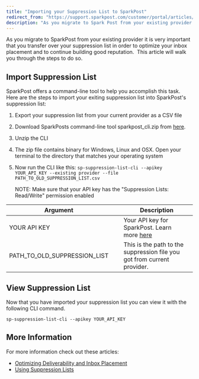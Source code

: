 ```yaml
---
title: "Importing your Suppression List to SparkPost"
redirect_from: "https://support.sparkpost.com/customer/portal/articles/2404386-importing-your-suppression-list-to-sparkpost"
description: "As you migrate to Spark Post from your existing provider it is very important that you transfer over your suppression list in order to optimize your inbox placement and to continue building good reputation This article will walk you through the steps to do so Import Suppression List Spark Post..."
---
```


As you migrate to SparkPost from your existing provider it is very important that you transfer over your suppression list in order to optimize your inbox placement and to continue building good reputation.  This article will walk you through the steps to do so.

## Import Suppression List

SparkPost offers a command-line tool to help you accomplish this task. Here are the steps to import your exiting suppression list into SparkPost's suppression list:

1. Export your suppression list from your current provider as a CSV file
1. Download SparkPosts command-line tool sparkpost_cli.zip from [here](https://github.com/SparkPost/sparkpost-cli/releases).
1. Unzip the CLI
1. The zip file contains binary for Windows, Linux and OSX. Open your terminal to the directory that matches your operating system
1. Now run the CLI like this:
    `sp-suppression-list-cli --apikey YOUR_API_KEY --existing provider --file PATH_TO_OLD_SUPPRESSION_LIST.csv`

    NOTE: Make sure that your API key has the "Suppression Lists: Read/Write" permission enabled

| Argument |    | Description |
| --- | --- | --- |
| YOUR API KEY |    | Your API key for SparkPost. Learn more [here](https://support.sparkpost.com/customer/portal/articles/1933377-create-api-keys) |
| PATH_TO_OLD_SUPPRESSION_LIST |    | This is the path to the suppression file you got from current provider.  |

## View Suppression List

Now that you have imported your suppression list you can view it with the following CLI command.

`sp-suppression-list-cli --apikey YOUR_API_KEY`

## More Information

For more information check out these articles:

* [Optimizing Deliverability and Inbox Placement](https://support.sparkpost.com/customer/en/portal/articles/2396826-optimizing-deliverability-and-inbox-placement) 
* [Using Suppression Lists](https://support.sparkpost.com/customer/portal/articles/1929891)
